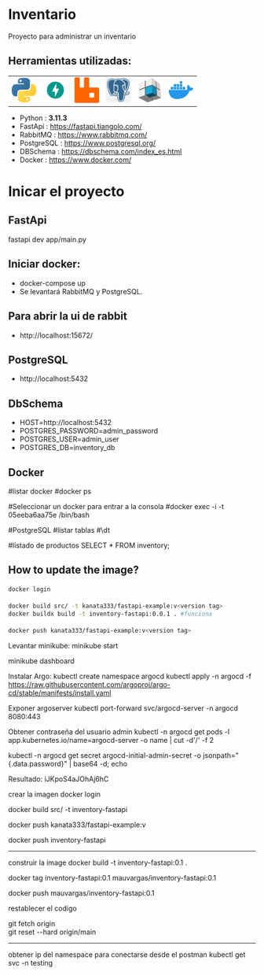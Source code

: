 # Inventario
Proyecto para administrar un inventario




## Herramientas utilizadas:
<table style="border-collapse: collapse; background-color: transparent;">
  <tr>
    <td><img src="https://github.com/mau-vargas/inventory/blob/main/image/Python.png" alt="Logo de Python" width="50"/></td>
    <td><img src="https://github.com/mau-vargas/inventory/blob/main/image/FastAPI.png" alt="Logo de FastAPI" width="50"/></td>
    <td><img src="https://github.com/mau-vargas/inventory/blob/main/image/RabbitMQ.png" alt="Logo de RabbitMQ" width="50"/></td>
    <td><img src="https://github.com/mau-vargas/inventory/blob/main/image/postgreSQL.png" alt="Logo de PostgreSQL" width="50"/></td>
    <td><img src="https://github.com/mau-vargas/inventory/blob/main/image/dbschema.jpeg" alt="Logo de DbSchema" width="50"/></td>
    <td><img src="https://github.com/mau-vargas/inventory/blob/main/image/docker.png" alt="Logo de Docker" width="50"/></td>
  </tr>
</table>

- Python : **3.11.3** 
- FastApi : https://fastapi.tiangolo.com/
- RabbitMQ : https://www.rabbitmq.com/
- PostgreSQL : https://www.postgresql.org/
- DBSchema : https://dbschema.com/index_es.html
- Docker : https://www.docker.com/

# Inicar el proyecto

## FastApi
fastapi dev app/main.py

## Iniciar docker:
- docker-compose up
- Se levantará RabbitMQ y PostgreSQL.

## Para abrir la ui de rabbit
- http://localhost:15672/

## PostgreSQL
- http://localhost:5432

## DbSchema
- HOST=http://localhost:5432
- POSTGRES_PASSWORD=admin_password
- POSTGRES_USER=admin_user
- POSTGRES_DB=inventory_db


## Docker
#listar docker
#docker ps 

#Seleccionar un docker para entrar a la consola
#docker exec -i -t 05eeba6aa75e /bin/bash 

#PostgreSQL
#listar tablas
#\dt

#listado de productos
SELECT * FROM inventory;


## How to update the image?

```bash
docker login

docker build src/ -t kanata333/fastapi-example:v<version tag>
docker buildx build -t inventory-fastapi:0.0.1 . #funciona

docker push kanata333/fastapi-example:v<version tag>
```


Levantar minikube:
minikube start

minikube dashboard


Instalar Argo: 
kubectl create namespace argocd
kubectl apply -n argocd -f https://raw.githubusercontent.com/argoproj/argo-cd/stable/manifests/install.yaml


Exponer argoserver
kubectl port-forward svc/argocd-server -n argocd 8080:443


Obtener contraseña del usuario admin
kubectl -n argocd get pods -l app.kubernetes.io/name=argocd-server -o name | cut -d'/' -f 2

kubectl -n argocd get secret argocd-initial-admin-secret -o jsonpath="{.data.password}" | base64 -d; echo



Resultado: iJKpoS4aJOhAj6hC


crear la imagen
docker login

docker build src/ -t inventory-fastapi

docker push kanata333/fastapi-example:v<version tag>




docker push inventory-fastapi




---------------------


construir la image 
docker build -t inventory-fastapi:0.1 .

docker tag inventory-fastapi:0.1 mauvargas/inventory-fastapi:0.1

docker push mauvargas/inventory-fastapi:0.1


restablecer el codigo

git fetch origin                
git reset --hard origin/main

--------
obtener ip del namespace para conectarse desde el postman
kubectl get svc -n testing  